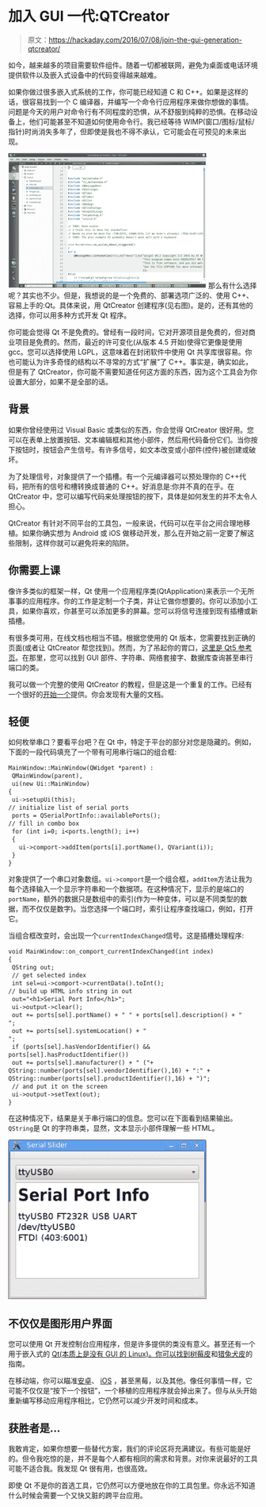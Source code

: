 # 加入 GUI 一代:QTCreator

> 原文：<https://hackaday.com/2016/07/08/join-the-gui-generation-qtcreator/>

如今，越来越多的项目需要软件组件。随着一切都被联网，避免为桌面或电话环境提供软件以及嵌入式设备中的代码变得越来越难。

如果你做过很多嵌入式系统的工作，你可能已经知道 C 和 C++。如果是这样的话，很容易找到一个 C 编译器，并编写一个命令行应用程序来做你想做的事情。问题是今天的用户对命令行有不同程度的恐惧，从不舒服到纯粹的恐惧。在移动设备上，他们可能甚至不知道如何使用命令行。我已经等待 WIMP(窗口/图标/鼠标/指针)时尚消失多年了，但即使是我也不得不承认，它可能会在可预见的未来出现。

[![qtrigol](img/108cf4932d6294da6e51aae4ea285734.png)](https://hackaday.com/wp-content/uploads/2016/06/qtrigol.png) 那么有什么选择呢？其实也不少。但是，我想说的是一个免费的、部署选项广泛的、使用 C++、容易上手的:Qt。具体来说，用 QtCreator 创建程序(见右图)。是的，还有其他的选择，你可以用多种方式开发 Qt 程序。

你可能会觉得 Qt 不是免费的。曾经有一段时间，它对开源项目是免费的，但对商业项目是免费的。然而，最近的许可变化(从版本 4.5 开始)使得它更像是使用 gcc。您可以选择使用 LGPL，这意味着在封闭软件中使用 Qt 共享库很容易。你也可能认为许多奇怪的结构以不寻常的方式“扩展”了 C++。事实是，确实如此，但是有了 QtCreator，你可能不需要知道任何这方面的东西，因为这个工具会为你设置大部分，如果不是全部的话。

## 背景

如果你曾经使用过 Visual Basic 或类似的东西，你会觉得 QtCreator 很好用。您可以在表单上放置按钮、文本编辑框和其他小部件，然后用代码备份它们。当你按下按钮时，按钮会产生信号。有许多信号，如文本改变或小部件(控件)被创建或破坏。

为了处理信号，对象提供了一个插槽。有一个元编译器可以预处理你的 C++代码，把所有的信号和槽转换成普通的 C++。好消息是:你并不真的在乎。在 QtCreator 中，您可以编写代码来处理按钮的按下，具体是如何发生的并不太令人担心。

QtCreator 有针对不同平台的工具包，一般来说，代码可以在平台之间合理地移植。如果你确实想为 Android 或 iOS 做移动开发，那么在开始之前一定要了解这些限制，这样你就可以避免将来的陷阱。

## 你需要上课

像许多类似的框架一样，Qt 使用一个应用程序类(QtApplication)来表示一个无所事事的应用程序。你的工作是定制一个子类，并让它做你想要的。你可以添加小工具，如果你喜欢，你甚至可以添加更多的屏幕。您可以将信号连接到现有插槽或新插槽。

有很多类可用，在线文档也相当不错。根据您使用的 Qt 版本，您需要找到正确的页面(或者让 QtCreator 帮您找到)。然而，为了吊起你的胃口，[这里是 Qt5 参考页](https://doc.qt.io/qt-5/reference-overview.html)。在那里，您可以找到 GUI 部件、字符串、网络套接字、数据库查询甚至串行端口的类。

我可以做一个完整的使用 QtCreator 的教程，但是这是一个重复的工作。已经有一个很好的[开始一个](https://wiki.qt.io/Basic_Qt_Programming_Tutorial)提供。你会发现有大量的文档。

## 轻便

如何枚举串口？要看平台吧？在 Qt 中，特定于平台的部分对您是隐藏的。例如，下面的一段代码填充了一个带有可用串行端口的组合框:

```
MainWindow::MainWindow(QWidget *parent) :
 QMainWindow(parent),
 ui(new Ui::MainWindow)
{
 ui->setupUi(this);
// initialize list of serial ports
 ports = QSerialPortInfo::availablePorts();
// fill in combo box
 for (int i=0; i<ports.length(); i++) 
 {
   ui->comport->addItem(ports[i].portName(), QVariant(i));
 }
}

```

对象提供了一个串口对象数组。`ui->comport`是一个组合框，`addItem`方法让我为每个选择输入一个显示字符串和一个数据项。在这种情况下，显示的是端口的`portName`，额外的数据只是数组中的索引(作为一种变体，可以是不同类型的数据，而不仅仅是数字)。当您选择一个端口时，索引让程序查找端口，例如，打开它。

当组合框改变时，会出现一个`currentIndexChanged`信号。这是插槽处理程序:

```
void MainWindow::on_comport_currentIndexChanged(int index)
{
 QString out;
 // get selected index
 int sel=ui->comport->currentData().toInt();
// build up HTML info string in out
 out="<h1>Serial Port Info</h1>";
 ui->output->clear();
 out += ports[sel].portName() + " " + ports[sel].description() + "
";
 out += ports[sel].systemLocation() + "
";
 if (ports[sel].hasVendorIdentifier() && ports[sel].hasProductIdentifier())
 out += ports[sel].manufacturer() + " ("+ QString::number(ports[sel].vendorIdentifier(),16) + ":" + QString::number(ports[sel].productIdentifier(),16) + ")";
 // and put it on the screen
 ui->output->setText(out);
}
```

在这种情况下，结果是关于串行端口的信息。您可以在下面看到结果输出。`QString`是 Qt 的字符串类，显然，文本显示小部件理解一些 HTML。

[![qtserial](img/9ff3c4b85e8de415bf8f10086b8259e7.png)](https://hackaday.com/wp-content/uploads/2016/06/qtserial.png)

## 不仅仅是图形用户界面

您可以使用 Qt 开发控制台应用程序，但是许多提供的类没有意义。甚至还有一个用于嵌入式的 [Qt(本质上是没有 GUI 的 Linux)。你可以找到](https://wiki.qt.io/Qt_for_Embedded_Linux)[树莓皮](https://wiki.qt.io/RaspberryPi_Beginners_Guide)和[猎兔犬皮](https://wiki.qt.io/Qt_on_the_BeagleBoard)的指南。

在移动端，你可以瞄准[安卓](https://doc.qt.io/qt-5/androidgs.html)、 [iOS](https://doc.qt.io/qt-5/examples-ios.html) ，甚至黑莓，以及其他。像任何事情一样，它可能不仅仅是“按下一个按钮”，一个移植的应用程序就会掉出来了。但与从头开始重新编写移动应用程序相比，它仍然可以减少开发时间和成本。

## 获胜者是…

我敢肯定，如果你想要一些替代方案，我们的评论区将充满建议。有些可能是好的。但令我吃惊的是，并不是每个人都有相同的需求和背景。对你来说最好的工具可能不适合我。我发现 Qt 很有用，也很高效。

即使 Qt 不是你的首选工具，它仍然可以方便地放在你的工具包里。你永远不知道什么时候会需要一个又快又脏的跨平台应用。